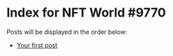 # Index for NFT World #9770
Posts will be displayed in the order below:

- [Your first post](./001-first.md)

